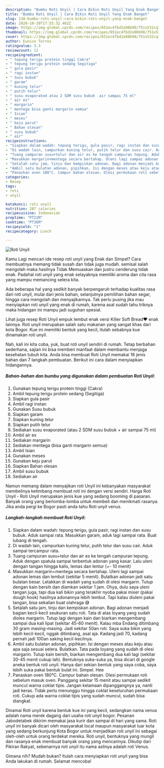 ```yaml
---
description: "Bumbu Roti Unyil | Cara Bikin Roti Unyil Yang Enak Banget"
title: "Bumbu Roti Unyil | Cara Bikin Roti Unyil Yang Enak Banget"
slug: 138-bumbu-roti-unyil-cara-bikin-roti-unyil-yang-enak-banget
date: 2020-10-20T17:55:32.462Z
image: https://img-global.cpcdn.com/recipes/651ec4fbd2a98b98/751x532cq70/roti-unyil-foto-resep-utama.jpg
thumbnail: https://img-global.cpcdn.com/recipes/651ec4fbd2a98b98/751x532cq70/roti-unyil-foto-resep-utama.jpg
cover: https://img-global.cpcdn.com/recipes/651ec4fbd2a98b98/751x532cq70/roti-unyil-foto-resep-utama.jpg
author: Eunice Torres
ratingvalue: 3.3
reviewcount: 12
recipeingredient:
- " tepung terigu protein tinggi Cakra"
- " tepung terigu protein sedang Segitiga"
- " gula pasir"
- " ragi instan"
- " Susu bubuk"
- " garam"
- " kuning telur"
- " putih telur"
- " susu evaporated atau 2 SDM susu bubuk  air sampai 75 ml"
- " air es"
- " margarin"
- " mentega bisa ganti margarin semua"
- " Isian"
- " meses"
- " keju parut"
- " Bahan olesan"
- " susu bubuk"
- " air"
recipeinstructions:
- "Siapkan dalam wadah: tepung terigu, gula pasir, ragi instan dan susu bubuk. Aduk sampai rata. Masukkan garam, aduk lagi sampai rata. Buat lubang di tengah."
- "Di wadah lain, campurkan kuning telur, putih telur dan susu cair. Aduk sampai tercampur rata."
- "Tuang campuran susu+telur dan air es ke tengah campuran tepung. Aduk dengan spatula sampai terbentuk adonan yang kasar. Lalu uleni dengan tangan hingga kalis, lemas dan lentur (+- 10 menit)"
- "Masukkan margarin+mentega secara bertahap. Uleni lagi sampai adonan lemas dan lembut (sekitar 5 menit). Bulatkan adonan jadi satu bulatan besar. Letakkan di wadah yang sudah di olesi margarin. Tutup dengan kain bersih dan diamkan sekitar 1 jam. Ohya, dulu saya uleni tangan juga, tapi dua kali bikin yang terakhir nyoba pakai mixer (pakai dough hook) hasilnya adonannya lebih lembut. Tapi kalau diuleni pakai tangan, bisa sekalian buat olahraga 😅"
- "Setalah satu jam, tinju dan kempiskan adonan. Bagi adonan menjadi bagian kecil-kecil seukuran satu roti. Tata di atas loyang yang sudah dioles margarin. Tutup lagi dengan kain dan biarkan mengembang sampai dua kali lipat (sekitar 45-60 menit). Kalau mba Endang ditimbang 30 gram masing-masing. Jadi sekitar 50an roti. Saya suka bikin yang lebih kecil-kecil, nggak ditimbang, asal aja. Kadang jadi 70, kadang pernah jadi 100an saking kecil-kecilnya."
- "Ambil satu bulatan adonan, pipihkan. Isi dengan meses atau keju atau apa saja sesuai selera. Bulatkan. Tata pada loyang yang sudah di olesi margarin. Tutup kain bersih, biarkan mengembang dua kali lagi (sekitar 30-45 menit cukup lah). Bentuknya suka-suka ya, bisa dicari di google aneka bentuk roti unyil. Hanya dari sekian bentuk yang saya coba, saya lebih suka pakai bentuk bulat ini. Simpel. Hee"
- "Panaskan oven 180°C. Campur bahan olesan. Olesi permukaan roti sebelum masuk oven. Panggang sekitar 15 menit atau sampai sedikit muncul warna coklat tipis. Jangan kelamaan dipanggangnya ya, nanti jadi keras. Tidak perlu menunggu hingga coklat keseluruhan permukaan roti. Cukup ada warna coklat tipis yang sudah muncul, sudah bisa diangkat."
categories:
- Resep
tags:
- roti
- unyil

katakunci: roti unyil 
nutrition: 287 calories
recipecuisine: Indonesian
preptime: "PT22M"
cooktime: "PT36M"
recipeyield: "1"
recipecategory: Lunch

---
```



![Roti Unyil](https://img-global.cpcdn.com/recipes/651ec4fbd2a98b98/751x532cq70/roti-unyil-foto-resep-utama.jpg)

Kamu Lagi mencari ide resep roti unyil yang Enak dan Simpel? Cara membuatnya memang tidak susah dan tidak juga mudah. semisal salah mengolah maka hasilnya Tidak Memuaskan dan justru cenderung tidak enak. Padahal roti unyil yang enak selayaknya memiliki aroma dan cita rasa yang mampu memancing selera kita.

Ada beberapa hal yang sedikit banyak berpengaruh terhadap kualitas rasa dari roti unyil, mulai dari jenis bahan, selanjutnya pemilihan bahan segar, hingga cara mengolah dan menyajikannya. Tak perlu pusing jika mau menyiapkan roti unyil yang enak di rumah, karena asal sudah tahu triknya maka hidangan ini mampu jadi suguhan spesial.

Lihat juga resep Roti Unyil empuk lembut enak versi Killer Soft Bread❤️ enak lainnya. Roti unyil merupakan salah satu makanan yang sangat khas dari kota Bogor. Kue ini memiliki bentuk yang kecil, itulah sebabnya kue dinamakan roti unyil.


Nah, kali ini kita coba, yuk, buat roti unyil sendiri di rumah. Tetap berbahan sederhana, sajian ini bisa memberi manfaat dalam membantu menjaga kesehatan tubuh kita. Anda bisa membuat Roti Unyil memakai 18 jenis bahan dan 7 langkah pembuatan. Berikut ini cara dalam menyiapkan hidangannya.

<!--inarticleads1-->

##### Bahan-bahan dan bumbu yang digunakan dalam pembuatan Roti Unyil:

1. Gunakan  tepung terigu protein tinggi (Cakra)
1. Ambil  tepung terigu protein sedang (Segitiga)
1. Siapkan  gula pasir
1. Ambil  ragi instan
1. Gunakan  Susu bubuk
1. Siapkan  garam
1. Siapkan  kuning telur
1. Siapkan  putih telur
1. Sediakan  susu evaporated (atau 2 SDM susu bubuk + air sampai 75 ml)
1. Ambil  air es
1. Sediakan  margarin
1. Sediakan  mentega (bisa ganti margarin semua)
1. Ambil  Isian
1. Gunakan  meses
1. Gunakan  keju parut
1. Siapkan  Bahan olesan
1. Ambil  susu bubuk
1. Sediakan  air


Namun memang dalam menyajikan roti Unyil ini kebanyakan masyarakat membelinya ketimbang membuat roti ini dengan versi sendiri. Harga Roti Unyil - Roti Unyil merupakan jenis kue yang sedang booming di pasaran. Banyak orang yang berlomba-lomba untuk membeli dan menikmati rasanya. Jika anda pergi ke Bogor pasti anda tahu Roti unyil venus. 

<!--inarticleads2-->

##### Langkah-langkah membuat Roti Unyil:

1. Siapkan dalam wadah: tepung terigu, gula pasir, ragi instan dan susu bubuk. Aduk sampai rata. Masukkan garam, aduk lagi sampai rata. Buat lubang di tengah.
1. Di wadah lain, campurkan kuning telur, putih telur dan susu cair. Aduk sampai tercampur rata.
1. Tuang campuran susu+telur dan air es ke tengah campuran tepung. Aduk dengan spatula sampai terbentuk adonan yang kasar. Lalu uleni dengan tangan hingga kalis, lemas dan lentur (+- 10 menit)
1. Masukkan margarin+mentega secara bertahap. Uleni lagi sampai adonan lemas dan lembut (sekitar 5 menit). Bulatkan adonan jadi satu bulatan besar. Letakkan di wadah yang sudah di olesi margarin. Tutup dengan kain bersih dan diamkan sekitar 1 jam. Ohya, dulu saya uleni tangan juga, tapi dua kali bikin yang terakhir nyoba pakai mixer (pakai dough hook) hasilnya adonannya lebih lembut. Tapi kalau diuleni pakai tangan, bisa sekalian buat olahraga 😅
1. Setalah satu jam, tinju dan kempiskan adonan. Bagi adonan menjadi bagian kecil-kecil seukuran satu roti. Tata di atas loyang yang sudah dioles margarin. Tutup lagi dengan kain dan biarkan mengembang sampai dua kali lipat (sekitar 45-60 menit). Kalau mba Endang ditimbang 30 gram masing-masing. Jadi sekitar 50an roti. Saya suka bikin yang lebih kecil-kecil, nggak ditimbang, asal aja. Kadang jadi 70, kadang pernah jadi 100an saking kecil-kecilnya.
1. Ambil satu bulatan adonan, pipihkan. Isi dengan meses atau keju atau apa saja sesuai selera. Bulatkan. Tata pada loyang yang sudah di olesi margarin. Tutup kain bersih, biarkan mengembang dua kali lagi (sekitar 30-45 menit cukup lah). Bentuknya suka-suka ya, bisa dicari di google aneka bentuk roti unyil. Hanya dari sekian bentuk yang saya coba, saya lebih suka pakai bentuk bulat ini. Simpel. Hee
1. Panaskan oven 180°C. Campur bahan olesan. Olesi permukaan roti sebelum masuk oven. Panggang sekitar 15 menit atau sampai sedikit muncul warna coklat tipis. Jangan kelamaan dipanggangnya ya, nanti jadi keras. Tidak perlu menunggu hingga coklat keseluruhan permukaan roti. Cukup ada warna coklat tipis yang sudah muncul, sudah bisa diangkat.


Dinamai Roti unyil karena bentuk kue ini yang kecil, sedangkan nama venus adalah nama merek dagang dari usaha roti unyil bogor. Pesanan Jabodetabek dikirim memakai jasa kurir dan sampai di hari yang sama. Roti unyil ini banyak dicari oleh masyarakat local maupun masyarakat luar kota yang sedang berkunjung Kota Bogor untuk menjadikan roti unyil ini sebagai oleh-oleh untuk orang terdekat mereka. Roti unyil, bentuknya yang mungil dan rasanya enak membuat banyak orang yang mencarinya. Dikutip dari Pikiran Rakyat, sebenarnya roti unyil itu nama aslinya adalah roti Venus. 

Gimana nih? Mudah bukan? Itulah cara menyiapkan roti unyil yang bisa Anda lakukan di rumah. Selamat mencoba!
